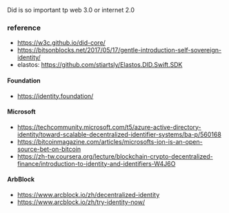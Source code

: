 Did is so important tp web 3.0 or internet 2.0
### reference
* https://w3c.github.io/did-core/
* https://bitsonblocks.net/2017/05/17/gentle-introduction-self-sovereign-identity/
* elastos: https://github.com/stiartsly/Elastos.DID.Swift.SDK
#### Foundation
* https://identity.foundation/
#### Microsoft
* https://techcommunity.microsoft.com/t5/azure-active-directory-identity/toward-scalable-decentralized-identifier-systems/ba-p/560168
* https://bitcoinmagazine.com/articles/microsofts-ion-is-an-open-source-bet-on-bitcoin
* https://zh-tw.coursera.org/lecture/blockchain-crypto-decentralized-finance/introduction-to-identity-and-identifiers-W4J6O
#### ArbBlock
* https://www.arcblock.io/zh/decentralized-identity
* https://www.arcblock.io/zh/try-identity-now/

